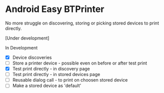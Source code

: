 # Android Easy BTPrinter

No more struggle on discovering, storing or picking stored devices to print directly.

[Under development]

In Development
- [x] Device discoveries
- [ ] Store a printer device - possible even on before or after test print
- [x] Test print directly - in discovery page
- [ ] Test print directly - in stored devices page
- [ ] Reusable dialog call - to print on choosen stored device
- [ ] Make a stored device as 'default'
